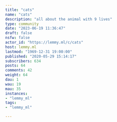 ```yaml
---
title: "cats" 
name: "cats"
description: "all about the animal with 9 lives"
type: community
date: "2023-06-19 11:36:47"
draft: false
nsfw: false
actor_id: "https://lemmy.ml/c/cats"
host: lemmy.ml
lastmod: "1969-12-31 19:00:00"
published: "2020-05-29 15:14:17"
subscribers: 634
posts: 64
comments: 42
weight: 64
dau: 1
wau: 19
mau: 35
instances:
- "lemmy_ml"
tags: 
- "lemmy_ml"

---
```

